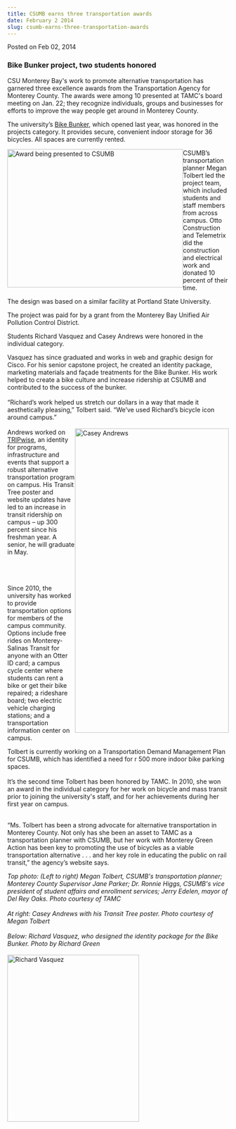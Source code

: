 ```yaml
---
title: CSUMB earns three transportation awards
date: February 2 2014
slug: csumb-earns-three-transportation-awards
---
```





<span class="date">Posted on Feb 02, 2014    </span>
<h3>Bike Bunker project, two students honored</h3>
<p>CSU Monterey Bay&apos;s work to promote alternative transportation
has garnered three excellence awards from the Transportation Agency
for Monterey County. The awards were among 10 presented at TAMC&apos;s
board meeting on Jan. 22; they recognize individuals, groups and
businesses for efforts to improve the way people get around in
Monterey County.</p>
<p>The university&#x2019;s <a href="http://activities.csumb.edu/bike-bunker" rel="nofollow">Bike
Bunker</a>, which opened last year, was honored in the projects
category. It provides secure, convenient indoor storage for 36
bicycles. All spaces are currently rented.</p>
<p><img alt="Award being presented to CSUMB" src="http://news.csumb.edu/sites/default/files/65/attachments/news/images/tamc_photo_for_web_0.jpg" style="float:left; width:400px; height:314px">CSUMB&#x2019;s
transportation planner Megan Tolbert led the project team, which
included students and staff members from across campus. Otto
Construction and Telemetrix did the construction and electrical
work and donated 10 percent of their time.</img></p>
<p>The design was based on a similar facility at Portland State
University.</p>
<p>The project was paid for by a grant from the Monterey Bay
Unified Air Pollution Control District.&#xA0;</p>
<p>Students Richard Vasquez and Casey Andrews were honored in the
individual category.</p>
<p>Vasquez has since graduated and works in web and graphic design
for Cisco. For his senior capstone project, he created an identity
package, marketing materials and fa&#xE7;ade treatments for the Bike
Bunker. His work helped to create a bike culture and increase
ridership at CSUMB and contributed to the success of the
bunker.<br>
<br>
&#x201C;Richard&#x2019;s work helped us stretch our dollars in a way that made it
aesthetically pleasing,&#x201D; Tolbert said. &#x201C;We&#x2019;ve used Richard&#x2019;s
bicycle icon around campus.&#x201D;<br>
<br>
<img alt="Casey Andrews" src="http://news.csumb.edu/sites/default/files/65/attachments/news/images/casey_for_web_0.jpg" style="float:right; width:350px; height:691px">Andrews worked on
<a href="http://transportation.csumb.edu/tripwise-home" rel="nofollow">TRIPwise</a>, an identity for programs, infrastructure
and events that support a robust alternative transportation program
on campus. His Transit Tree poster and website updates have led to
an increase in transit ridership on campus &#x2013; up 300 percent since
his freshman year. A senior, he will graduate in May.</img></br></br></br></br></p>
<p>Since 2010, the university has worked to provide transportation
options for members of the campus community. Options include free
rides on Monterey-Salinas Transit for anyone with an Otter ID card;
a campus cycle center where students can rent a bike or get their
bike repaired; a rideshare board; two electric vehicle charging
stations; and a transportation information center on campus.</p>
<p>Tolbert is currently working on a Transportation Demand
Management Plan for CSUMB, which has identified a need for r 500
more indoor bike parking spaces.<br>
<br>
It&#x2019;s the second time Tolbert has been honored by TAMC. In 2010, she
won an award in the individual category for her work on bicycle and
mass transit prior to joining the university&apos;s staff, and for her
achievements during her first year on campus.</br></br></p>
<p>&#x201C;Ms. Tolbert has been a strong advocate for alternative
transportation in Monterey County. Not only has she been an asset
to TAMC as a transportation planner with CSUMB, but her work with
Monterey Green Action has been key to promoting the use of bicycles
as a viable transportation alternative . . . and her key role in
educating the public on rail transit,&#x201D; the agency&#x2019;s website
says.</p>
<p class="small"><em>Top photo: (Left to right) Megan Tolbert,
CSUMB&apos;s transportation planner; Monterey County Supervisor Jane
Parker; Dr. Ronnie Higgs, CSUMB&apos;s vice president of student affairs
and enrollment services; Jerry Edelen, mayor of Del Rey Oaks. Photo
courtesy of TAMC</em><br>
<br>
<em>At right: Casey Andrews with his Transit Tree poster. Photo
courtesy of Megan Tolbert<br>
<br>
Below: Richard Vasquez, who designed the identity package for the
Bike Bunker. Photo by Richard Green</br></br></em><img alt="Richard Vasquez" src="http://news.csumb.edu/sites/default/files/65/attachments/news/images/richard_for_web.jpg" style="float:left; width:300px; height:379px"/></br></br></p>
<p class="small"><br>
&#xA0;</br></p>





